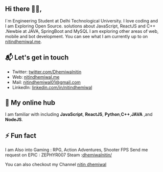 ## Hi there 👋🏻,

I`m Engineering Student at Delhi Technological University. I love coding and I am Exploring Open Source.
solutions about JavaScript, ReactJS and C++ .Newbie at JAVA, SpringBoot and MySQL I am exploring other areas of web, mobile and bot development.
You can see what I am currently up to on [nitindhemiwal.me][1].

## 📬 Let's get in touch

- Twitter: [twitter.com/Dhemiwalnitin][3]
- Web: [nitindhemiwal.me][1]
- Mail: [nitindhemiwal01@gmail.com][4]
- LinkedIn: [linkedin.com/in/nitindhemiwal][2]

## 👷 My online hub 

I am familiar with including **JavaScript**, **ReactJS**, **Python**,**C++**,**JAVA** ,and **NodeJS**.
      
## ⚡ Fun fact

I am Also into Gaming : RPG, Action Adventures, Shooter FPS
Send me request on EPIC : ZEPHYR007
                   Steam :[dhemiwalnitin/][6]
                   
You can also checkout my Channel [nitin dhemiwal][5]

[1]: https://nitindhemiwal.me/
[2]: https://www.linkedin.com/in/dhemiwalnitin/
[3]: https://twitter.com/Dhemiwalnitin   
[4]: mailto:nitindhemiwal01@gmail.com
[5]: https://www.youtube.com/channel/UCJexwQcSSlpLr1CQhwZ-5fA
[6]: https://steamcommunity.com/id/dhemiwalnitin/

<!--
**zephyr007/zephyr007** is a ✨ _special_ ✨ repository because its `README.md` (this file) appears on your GitHub profile.

Here are some ideas to get you started:

- 🔭 I’m currently working on ...
- 🌱 I’m currently learning ...
- 👯 I’m looking to collaborate on ...
- 🤔 I’m looking for help with ...
- 💬 Ask me about ...
- 📫 How to reach me: ...
- 😄 Pronouns: ...
- ⚡ Fun fact: ...
-->
